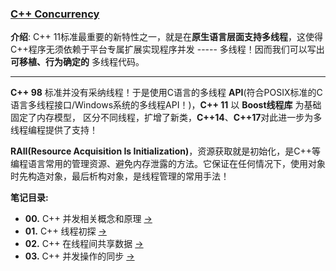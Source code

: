 ### [C++ Concurrency](#)
**介绍**: C++ 11标准最重要的新特性之一，就是在**原生语言层面支持多线程**，这使得C++程序无须依赖于平台专属扩展实现程序并发 ----- 多线程！因而我们可以写出**可移植、行为确定的** 多线程代码。 

----


**C++ 98** 标准并没有采纳线程！于是使用C语言的多线程 **API**(符合POSIX标准的C语言多线程接口/Windows系统的多线程API！)，**C++ 11** 以 **Boost线程库** 为基础固定了内存模型，
区分不同线程，扩增了新类，**C++14**、**C++17**对此进一步为多线程编程提供了支持！

**RAII(Resource Acquisition Is Initialization)**，资源获取就是初始化，是C++等编程语言常用的管理资源、避免内存泄露的方法。它保证在任何情况下，使用对象时先构造对象，最后析构对象，是线程管理的常用手法！

**笔记目录:**

* **00.** C++ 并发相关概念和原理 [->](./Theory)
* **01.** C++ 线程初探 [->](./CPPThreadControl.md)
* **02.** C++ 在线程间共享数据 [->](./CPPThreadShareData.md)
* **03.** C++ 并发操作的同步 [->](./CPPFutureAsync.md)




